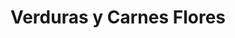 ---
title: "Verduras y Carnes Flores"
url: /san-francisco-de-dos-rios/verduras-y-carnes-flores/
shop: general
---